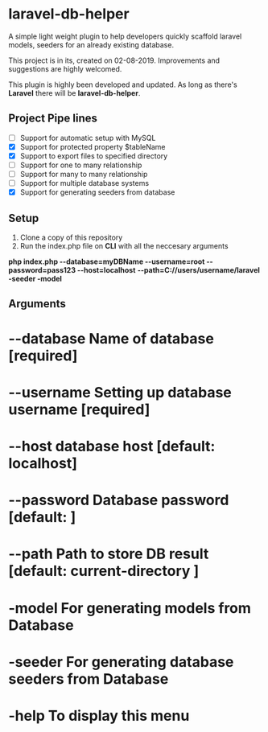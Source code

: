 # laravel-db-helper

A simple light weight plugin to help developers quickly scaffold laravel models, seeders for an already existing database.

This project is in its, created on 02-08-2019. Improvements and suggestions are highly welcomed.

This plugin is highly been developed and updated. As long as there's **Laravel** there will be **laravel-db-helper**.

## Project Pipe lines

- [ ] Support for automatic setup with MySQL
- [x] Support for protected property $tableName
- [x] Support to export files to specified directory
- [ ] Support for one to many relationship
- [ ] Support for many to many relationship
- [ ] Support for multiple database systems
- [x] Support for generating seeders from database

## Setup
1. Clone a copy of this repository
2. Run the index.php file on **CLI** with all the neccesary arguments

**php index.php --database=myDBName --username=root --password=pass123 --host=localhost** 
**--path=C://users/username/laravel -seeder -model**

## Arguments
# --database  Name of database [required] 
# --username  Setting up database username [required]
# --host      database host [default: localhost] 
# --password  Database password [default: ]
# --path      Path to store DB result [default: current-directory ]
# -model      For generating models from Database
# -seeder     For generating database seeders from Database
# -help       To display this menu
